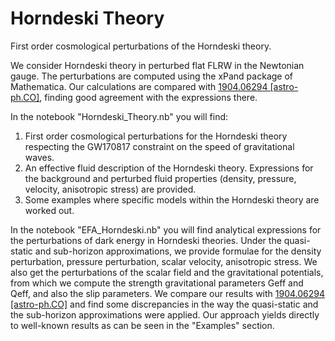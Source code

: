 # Horndeski Theory
First order cosmological perturbations of the Horndeski theory.

We consider Horndeski theory in perturbed flat FLRW in the Newtonian gauge. The perturbations are computed using the xPand package of Mathematica. Our calculations are compared with [1904.06294 [astro-ph.CO]](https://arxiv.org/abs/1904.06294), finding good agreement with the expressions there. 

In the notebook "Horndeski_Theory.nb" you will find:

1) First order cosmological perturbations for the Horndeski theory respecting the GW170817 constraint on the speed of gravitational waves.
2) An effective fluid description of the Horndeski theory. Expressions for the background and perturbed fluid properties (density, pressure, velocity, anisotropic stress) are provided.
3) Some examples where specific models within the Horndeski theory are worked out.

In the notebook "EFA_Horndeski.nb" you will find analytical expressions for the perturbations of dark energy in Horndeski theories. Under the quasi-static and sub-horizon approximations, we provide formulae for the density perturbation, pressure perturbation, scalar velocity, anisotropic stress. We also get the perturbations of the scalar field and the gravitational potentials, from which we compute the strength gravitational parameters Geff and Qeff, and also the slip parameters. We compare our results with [1904.06294 [astro-ph.CO]](https://arxiv.org/abs/1904.06294) and find some discrepancies in the way the quasi-static and the sub-horizon approximations were applied. Our approach yields directly to well-known results as can be seen in the "Examples" section.
